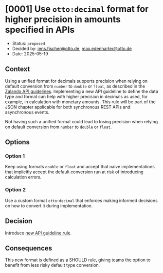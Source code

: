# [0001] Use `otto:decimal` format for higher precision in amounts specified in APIs

- Status: `proposed`
- Decided by: <jens.fischer@otto.de>, <max.edenharter@otto.de>
- Date: 2025-05-19

## Context

Using a unified format for decimals supports precision when relying on default conversion from `number` to `double` or `float`, as described in the [Zalando API guidelines][zalando-notes].
Implementing a new API guideline to define the data type and format can help with higher precision in decimals as used, for example, in calculation with monetary amounts.
This rule will be part of the JSON chapter applicable for both synchronous REST APIs and asynchronous events.

Not having such a unified format could lead to losing precision when relying on default conversion from `number` to `double` or `float`.

## Options

### Option 1

Keep using formats `double` or `float` and accept that naive implementations that implicitly accept the default conversion run at risk of introducing calculation errors.

### Option 2

Use a custom format `otto:decimal` that enforces making informed decisions on how to convert it during implementation.

## Decision

Introduce [new API guideline rule][rule-R100079].

## Consequences

This new format is defined as a SHOULD rule, giving teams the option to benefit from less risky default type conversion.


[zalando-notes]: https://opensource.zalando.com/restful-api-guidelines/#_notes
[rule-R100079]: ../api-guidelines/global/json/canonical-data-types/rules/should-use-common-otto-decimal-format.md
